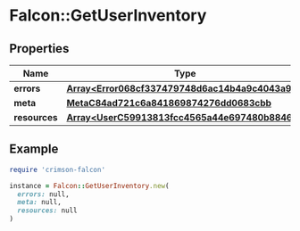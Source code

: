 # Falcon::GetUserInventory

## Properties

| Name | Type | Description | Notes |
| ---- | ---- | ----------- | ----- |
| **errors** | [**Array&lt;Error068cf337479748d6ac14b4a9c4043a93&gt;**](Error068cf337479748d6ac14b4a9c4043a93.md) |  | [optional] |
| **meta** | [**MetaC84ad721c6a841869874276dd0683cbb**](MetaC84ad721c6a841869874276dd0683cbb.md) |  | [optional] |
| **resources** | [**Array&lt;UserC59913813fcc4565a44e697480b8846b&gt;**](UserC59913813fcc4565a44e697480b8846b.md) |  | [optional] |

## Example

```ruby
require 'crimson-falcon'

instance = Falcon::GetUserInventory.new(
  errors: null,
  meta: null,
  resources: null
)
```

